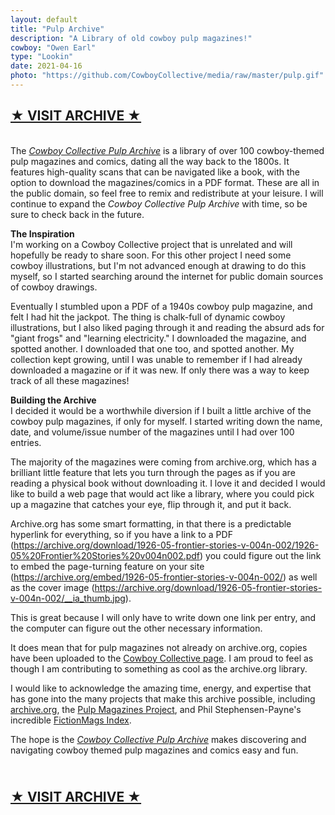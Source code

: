 ```yaml
---
layout: default
title: "Pulp Archive"
description: "A Library of old cowboy pulp magazines!"
cowboy: "Owen Earl"
type: "Lookin"
date: 2021-04-16
photo: "https://github.com/CowboyCollective/media/raw/master/pulp.gif"
---
```



[<b>&#x2605; VISIT ARCHIVE &#x2605;</b>](https://cowboycollective.cc/pulp/)
-----


<br>The *[Cowboy Collective Pulp Archive](https://cowboycollective.cc/pulp/)* is a library of over 100 cowboy-themed pulp magazines and comics, dating all the way back to the 1800s. It features high-quality scans that can be navigated like a book, with the option to download the magazines/comics in a PDF format. These are all in the public domain, so feel free to remix and redistribute at your leisure. I will continue to expand the *Cowboy Collective Pulp Archive* with time, so be sure to check back in the future.

**The Inspiration**<br>I'm working on a Cowboy Collective project that is unrelated and will hopefully be ready to share soon. For this other project I need some cowboy illustrations, but I'm not advanced enough at drawing to do this myself, so I started searching around the internet for public domain sources of cowboy drawings.

Eventually I stumbled upon a PDF of a 1940s cowboy pulp magazine, and felt I had hit the jackpot. The thing is chalk-full of dynamic cowboy illustrations, but I also liked paging through it and reading the absurd ads for "giant frogs" and "learning electricity." I downloaded the magazine, and spotted another. I downloaded that one too, and spotted another. My collection kept growing, until I was unable to remember if I had already downloaded a magazine or if it was new. If only there was a way to keep track of all these magazines!

**Building the Archive**<br>I decided it would be a worthwhile diversion if I built a little archive of the cowboy pulp magazines, if only for myself. I started writing down the name, date, and volume/issue number of the magazines until I had over 100 entries.

The majority of the magazines were coming from archive.org, which has a brilliant little feature that lets you turn through the pages as if you are reading a physical book without downloading it. I love it and decided I would like to build a web page that would act like a library, where you could pick up a magazine that catches your eye, flip through it, and put it back.

Archive.org has some smart formatting, in that there is a predictable hyperlink for everything, so if you have a link to a PDF (https://archive.org/download/1926-05-frontier-stories-v-004n-002/1926-05%20Frontier%20Stories%20v004n002.pdf) you could figure out the link to embed the page-turning feature on your site (https://archive.org/embed/1926-05-frontier-stories-v-004n-002/) as well as the cover image (https://archive.org/download/1926-05-frontier-stories-v-004n-002/__ia_thumb.jpg).

This is great because I will only have to write down one link per entry, and the computer can figure out the other necessary information.

It does mean that for pulp magazines not already on archive.org, copies have been uploaded to the [Cowboy Collective page](https://archive.org/details/@cowboy_collective). I am proud to feel as though I am contributing to something as cool as the archive.org library.

I would like to acknowledge the amazing time, energy, and expertise that has gone into the many projects that make this archive possible, including [archive.org](https://archive.org), the [Pulp Magazines Project](https://www.pulpmags.org), and Phil Stephensen-Payne's incredible [FictionMags Index](http://www.philsp.com/homeville/fmi/0start.htm).

The hope is the *[Cowboy Collective Pulp Archive](https://cowboycollective.cc/pulp/)* makes discovering and navigating cowboy themed pulp magazines and comics easy and fun.

[<br><b>&#x2605; VISIT ARCHIVE &#x2605;</b>](https://cowboycollective.cc/pulp/)
-----
